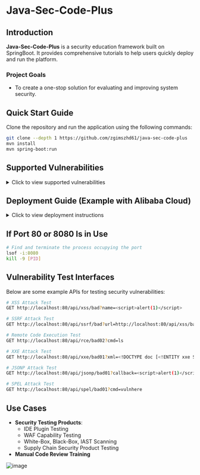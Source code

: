 # Java-Sec-Code-Plus

## Introduction

**Java-Sec-Code-Plus** is a security education framework built on SpringBoot. It provides comprehensive tutorials to help users quickly deploy and run the platform.

### Project Goals
- To create a one-stop solution for evaluating and improving system security.

## Quick Start Guide

Clone the repository and run the application using the following commands:

```bash
git clone --depth 1 https://github.com/zgimszhd61/java-sec-code-plus
mvn install
mvn spring-boot:run
```

## Supported Vulnerabilities

<details>
  <summary>Click to view supported vulnerabilities</summary>

  - **authBypass**: Authentication bypass vulnerabilities allow attackers to access restricted areas or functions without proper authorization.
  - **authorizationBypass**: Authorization bypass occurs when attackers gain access to resources beyond their privileges due to flaws in permission validation.
  - **beanShellInjection**: BeanShell injection vulnerabilities occur when untrusted input is executed in a BeanShell interpreter, leading to arbitrary code execution.
  - **brokenAccessControl**: Broken access control enables unauthorized users to access restricted data or functions, affecting data confidentiality and integrity.
  - **businessLogicVuln**: Business logic flaws are vulnerabilities in the application's design, leading to unintended behavior or functionality abuse.
  - **clickjacking**: Clickjacking tricks users into clicking concealed elements, resulting in unintended actions on a website.
  - **commandInjection**: Command injection allows attackers to execute arbitrary system commands on the server, potentially leading to full system compromise.
  - **corsConfig**: CORS (Cross-Origin Resource Sharing) misconfigurations allow unauthorized cross-origin requests.
  - **crossSiteScripting (XSS)**: Cross-site scripting enables attackers to inject malicious scripts into web pages viewed by other users.
  - **cryptoVuln**: Cryptographic vulnerabilities arise from weak algorithms or improper encryption implementation, potentially leading to data leakage.
  - **defaultCredentials**: Default credentials involve using easily guessable default usernames and passwords, leading to unauthorized access.
  - **groovyInjection**: Groovy injection vulnerabilities occur when untrusted user input is executed as part of a Groovy script, leading to code execution.
  - **hardcodedCredentials**: Hardcoded credentials involve embedding static usernames and passwords in code, which are easy for attackers to extract.
  - **headerInjection**: Header injection vulnerabilities allow attackers to manipulate HTTP headers, leading to response splitting or XSS.
  - **insecureDirectObjectReference**: Insecure direct object references allow attackers to manipulate references to access unauthorized resources.
  - **jndiInjection**: JNDI injection involves injecting untrusted data into JNDI lookups, potentially leading to remote code execution.
  - **jsonpCallback**: JSONP callback vulnerabilities allow attackers to inject malicious JavaScript through untrusted JSONP endpoints, resulting in XSS attacks.
  - **ldapInjection**: LDAP injection occurs when user input is improperly used in LDAP queries, allowing attackers to manipulate LDAP statements.
  - **misconfig**: Misconfiguration vulnerabilities result from insecure configurations, making systems vulnerable to various attacks.
  - **mvelInjection**: MVEL injection vulnerabilities occur when untrusted input is used in MVEL expressions, leading to code execution.
  - **onglInjection**: OGNL injection vulnerabilities occur when untrusted input is evaluated as an OGNL expression, leading to unintended command execution.
  - **openRedirect**: Open redirects allow attackers to redirect users to malicious websites via unvalidated URL parameters.
  - **pathTraversal**: Path traversal vulnerabilities allow attackers to read or write arbitrary files on the server by manipulating file path parameters.
  - **regularExpressionDOS (ReDoS)**: ReDoS occurs when attackers exploit regular expressions to exhaust system resources, causing denial of service.
  - **scriptEngineInjection**: Script engine injection allows attackers to execute arbitrary code by injecting untrusted input into the scripting engine.
  - **securityHeaderMissing**: Missing security headers in HTTP responses leave applications vulnerable to a range of attacks.
  - **sensitiveDataExposure**: Sensitive data exposure occurs when applications fail to adequately protect sensitive information, risking data leakage or misuse.
  - **serverSideRequestForgery (SSRF)**: SSRF enables attackers to manipulate the server to make requests to internal or external resources, potentially leading to data leakage.
  - **spelInjection**: SpEL injection occurs when untrusted input is used in Spring Expression Language, allowing code execution.
  - **sqlInjection**: SQL injection vulnerabilities allow attackers to manipulate SQL queries, resulting in unauthorized access or data manipulation.
  - **templateInjection**: Template injection occurs when untrusted input is injected into template engines, leading to arbitrary code execution.
  - **thirdParty**: Third-party vulnerabilities arise from insecure third-party libraries or dependencies used in the application.
  - **unsafeDeserialization**: Unsafe deserialization allows attackers to execute arbitrary code during the deserialization of untrusted data.
  - **weakPassword**: Weak password vulnerabilities occur when passwords are easy to guess or lack complexity, making them vulnerable to brute-force attacks.
  - **xmlExternalEntity (XXE)**: XXE vulnerabilities occur when improperly handled XML input contains external entity references, leading to data leakage or SSRF.
  - **yamlDeserialization**: YAML deserialization vulnerabilities occur when untrusted YAML data is deserialized without proper validation, leading to code execution.

</details>

## Deployment Guide (Example with Alibaba Cloud)

<details>
  <summary>Click to view deployment instructions</summary>

To deploy on an Alibaba Cloud server, follow these steps. Estimated time: 10 minutes.

### Steps for LINUX Environment
```bash
# Install basic dependencies
yum install git maven -y
wget https://mirrors.estointernet.in/apache/maven/maven-3/3.6.3/binaries/apache-maven-3.6.3-bin.tar.gz
tar -xvf apache-maven-3.6.3-bin.tar.gz
mv apache-maven-3.6.3 /opt/
wget https://download.oracle.com/java/17/latest/jdk-17_linux-x64_bin.tar.gz
tar xf jdk-17_linux-x64_bin.tar.gz
mv jdk-17.0.7/ /usr/lib/jvm

# Update configuration
rm -rf /opt/apache-maven-3.6.3/conf/settings.xml
vi /opt/apache-maven-3.6.3/conf/settings.xml
# Configure Maven mirror sources as shown in the "settings.xml" example

vi /etc/profile
# Set Java and Maven environment variables
export M2_HOME='/opt/apache-maven-3.6.3'
export JAVA_HOME=/usr/lib/jvm/jdk-17.0.7
export CLASSPATH=$JAVA_HOME/lib/tools.jar:$JAVA_HOME/lib/dt.jar:$JAVA_HOME/lib
export PATH=$M2_HOME/bin:$JAVA_HOME/bin:$PATH

source /etc/profile

# Clone the repository
git clone https://github.com/zgimszhd61/java-sec-code-plus.git
cd java-sec-code-plus

# Compile and package
mvn install
mvn package
```

### Start the Application
```bash
mvn spring-boot:run
```

### Notes
- The application listens on port `8080` by default. On Alibaba Cloud, make sure to allow access to port `8080` in the security group.
- To use port `80`, modify the configuration in the `pom.xml` file.

### Example `settings.xml` Configuration
```xml
<?xml version="1.0" encoding="UTF-8"?>
<settings xmlns="http://maven.apache.org/SETTINGS/1.0.0"
          xmlns:xsi="http://www.w3.org/2001/XMLSchema-instance"
          xsi:schemaLocation="http://maven.apache.org/SETTINGS/1.0.0 http://maven.apache.org/xsd/settings-1.0.0.xsd">

  <mirrors>
    <mirror>
     <id>aliyunmaven</id>
     <mirrorOf>*</mirrorOf>
     <name>Aliyun Public Repository</name>
     <url>https://maven.aliyun.com/repository/public</url>
    </mirror>
    <!-- Additional Aliyun repositories can be configured similarly -->
  </mirrors>
</settings>
```
</details>

## If Port 80 or 8080 Is in Use

```bash
# Find and terminate the process occupying the port
lsof -i:8080
kill -9 [PID]
```

## Vulnerability Test Interfaces
Below are some example APIs for testing security vulnerabilities:

```bash
# XSS Attack Test
GET http://localhost:80/api/xss/bad?name=<script>alert(1)</script>

# SSRF Attack Test
GET http://localhost:80/api/ssrf/bad?url=http://localhost:80/api/xss/bad?name=<script>alert(1)</script>

# Remote Code Execution Test
GET http://localhost:80/api/rce/bad02?cmd=ls

# XXE Attack Test
GET http://localhost:80/api/xxe/bad01?xml=<!DOCTYPE doc [<!ENTITY xxe SYSTEM "http://127.0.0.1:1664">]><doc>&xxe;</doc>

# JSONP Attack Test
GET http://localhost:80/api/jsonp/bad01?callback=<script>alert(1)</script>

# SPEL Attack Test
GET http://localhost:80/api/spel/bad01?cmd=vulnhere
```

## Use Cases
- **Security Testing Products**:
  - IDE Plugin Testing
  - WAF Capability Testing
  - White-Box, Black-Box, IAST Scanning
  - Supply Chain Security Product Testing
- **Manual Code Review Training**

![image](https://github.com/user-attachments/assets/025d993a-59b1-420d-9c69-aa0617e18dfc)

